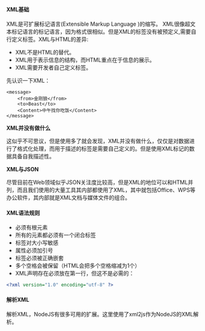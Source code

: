 #### **XML基础**

XML是可扩展标记语言(Extensible Markup Language )的缩写。 XML很像超文本标记语言的标记语言，因为格式很相似。但是XML的标签没有被预定义,需要自行定义标签。XML与HTML的差异:
* XML不是HTML的替代。
* XML用于表示信息的结构，而HTML重点在于信息的展示。
* XML需要开发者自己定义标签。

先认识一下XML：

```
<message>
    <from>金刚狼</from>
    <to>Beast</to>
    <Content>中午找你吃饭</Content>
</message>
```

**XML并没有做什么**

这似乎不可思议，但是使用多了就会发现，XML并没有做什么，仅仅是对数据进行了格式化处理，而用于描述的标签是需要自己定义的。但是使用XML标记的数据具备自我描述性。

**XML与JSON**

尽管目前在Web领域似乎JSON关注度比较高，但是XML的地位可以和HTML并列，而且我们使用的大量工具其内部都使用了XML，其中就包括Office、WPS等办公软件，其内部就是XML文档与媒体文件的组合。


#### **XML语法规则**
* 必须有根元素
* 所有的元素都必须有一个闭合标签
* 标签对大小写敏感
* 属性必须加引号
* 标签必须被正确嵌套
* 多个空格会被保留（HTML会把多个空格缩减为1个）
* XML声明存在必须放在第一行，但这不是必需的：

``` XML
<?xml version="1.0" encoding="utf-8" ?>
```


#### **解析XML**

解析XML，NodeJS有很多可用的扩展。这里使用了xml2js作为NodeJS的XML解析。
